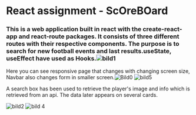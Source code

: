 # React assignment - ScOreBOard 
### This is a web application built in react with the create-react-app and react-route packages. It consists of three different routes with their respective components. The purpose is to search for new football events and last results.useState, useEffect have used as Hooks.![bild1](https://user-images.githubusercontent.com/61151149/190679357-f3ee4dda-e59a-4c48-ab01-043c07f9c0d9.png)

Here you can see responsive page that changes with changing screen size, Navbar also changes form in smaller screen.![Bild0](https://user-images.githubusercontent.com/61151149/190680328-f9de209c-570f-4961-a5e4-524bbe829f85.png)
![bild5](https://user-images.githubusercontent.com/61151149/190680335-3a597ed9-3585-43dd-95cb-3b86608ff375.png)

A search box has been used to retrieve the player's image and info which is retrieved from an api. The data later appears on several cards.

![bild2](https://user-images.githubusercontent.com/61151149/190681889-bdb4787b-e2b5-4451-a45d-73a8162e8175.png)
![bild 4](https://user-images.githubusercontent.com/61151149/190681949-4289464b-e50b-4ffd-ad3b-f1d644b8cfbd.png)







